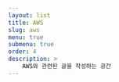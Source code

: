 ```yaml
---
layout: list
title: AWS
slug: aws
menu: true
submenu: true
order: 4
description: >
    AWS와 관련된 글을 작성하는 공간
---
```

